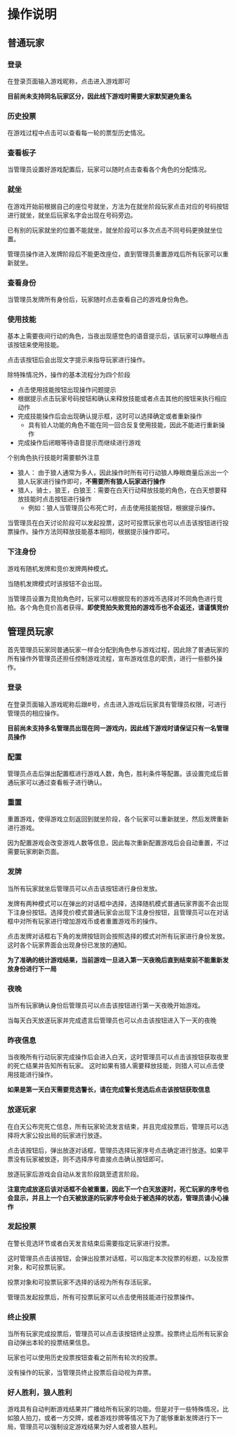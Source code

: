 # 操作说明

## 普通玩家

### 登录

在登录页面输入游戏昵称，点击进入游戏即可

**目前尚未支持同名玩家区分，因此线下游戏时需要大家默契避免重名**

### 历史投票

在游戏过程中点击可以查看每一轮的票型历史情况。

### 查看板子

当管理员设置好游戏配置后，玩家可以随时点击查看各个角色的分配情况。

### 就坐

在游戏开始前根据自己的座位号就坐，方法为在就坐阶段玩家点击对应的号码按钮进行就坐，就坐后玩家名字会出现在号码旁边。

已有别的玩家就坐的位置不能就坐，就坐阶段可以多次点击不同号码更换就坐位置。

管理员操作进入发牌阶段后不能更改座位，直到管理员重置游戏后所有玩家可以重新就坐。

### 查看身份

当管理员发牌所有身份后，玩家随时点击查看自己的游戏身份角色。

### 使用技能

基本上需要夜间行动的角色，当夜出现感觉色的语音提示后，该玩家可以睁眼点击该按钮来使用技能。

点击该按钮后会出现文字提示来指导玩家进行操作。

除特殊情况外，操作的基本流程分为四个阶段

- 点击使用技能按钮出现操作问题提示
- 根据提示点击玩家号码按钮和确认来释放技能或者点击其他的按钮来执行相应动作
- 完成技能操作后会出现确认提示框，这时可以选择确定或者重新操作
	- 具有验人功能的角色不能在同一回合反复使用技能，因此不能进行重新操作
- 完成操作后闭眼等待语音提示而继续进行游戏

个别角色执行技能时需要额外注意

- 狼人： 由于狼人通常为多人，因此操作时所有可行动狼人睁眼商量后派出一个狼人玩家进行操作即可，**不需要所有狼人玩家进行操作**
- 猎人，骑士，狼王，白狼王：需要在白天行动释放技能的角色，在白天想要释放技能时点击按钮进行操作
	- 例如：狼人当管理员公布死亡时，点击使用技能按钮，根据提示操作。

当管理员在白天讨论阶段可以发起投票，这时可投票玩家也可以点击该按钮进行投票操作。操作方法同释放技能基本相同，根据提示操作即可。

### 下注身份

游戏有随机发牌和竞价发牌两种模式。

当随机发牌模式时该按钮不会出现。

当管理员设置为竞拍角色时，玩家可以根据现有的游戏币选择对不同角色进行竞拍。各个角色竞价高者获得。**即使竞拍失败竞拍的游戏币也不会返还，请谨慎竞价**

## 管理员玩家

首先管理员玩家同普通玩家一样会分配到角色参与游戏过程，因此除了普通玩家的所有操作外管理员还担任控制游戏流程，宣布游戏信息的职责，进行一些额外操作。

### 登录

在登录页面输入游戏昵称后跟#号，点击进入游戏后玩家具有管理员权限，可进行管理员的相应操作。

**目前尚未支持多名管理员出现在同一游戏内，因此线下游戏时请保证只有一名管理员操作**

### 配置

管理员点击后弹出配置框进行游戏人数，角色，胜利条件等配置。该设置完成后普通玩家可以通过查看板子进行确认。

### 重置

重置游戏，使得游戏立刻返回到就坐阶段，各个玩家可以重新就坐，然后发牌重新进行游戏。

因为配置游戏会改变游戏人数等信息，因此每次重新配置游戏后会自动重置，不过需要玩家刷新页面。

### 发牌

当所有玩家就坐后管理员可以点击该按钮进行身份发放。

发牌有两种模式可以在弹出的对话框中选择，选择随机模式普通玩家界面不会出现下注身份按钮。选择竞价模式普通玩家会出现下注身份按钮，且管理员可以在对话框中对所有玩家进行增加游戏币或者重置游戏币的操作。

点击发牌对话框右下角的发牌按钮则会按照选择的模式对所有玩家进行身份发放。这时各个玩家界面会出现身份已发放的通知。

**为了准确的统计游戏结果，当前游戏一旦进入第一天夜晚后直到结束前不能重新发放身份进行下一局**

### 夜晚

当所有玩家确认身份后管理员可以点击该按钮进行第一天夜晚开始游戏。

当每天白天放逐玩家并完成遗言后管理员也可以点击该按钮进入下一天的夜晚

### 昨夜信息

当夜晚所有行动玩家完成操作后会进入白天，这时管理员可以点击该按钮获取夜里的死亡结果并告知所有玩家。
这时如果有猎人需要释放技能，则猎人可以点击使用技能进行操作。

**如果是第一天白天需要竞选警长，请在完成警长竞选后点击该按钮获取信息**

### 放逐玩家

在白天公布完死亡信息，所有玩家轮流发言结束，并且完成投票后，管理员可以选择将大家公投出局的玩家进行放逐。

点击该按钮后，弹出放逐对话框，管理员选择玩家序号点击确定进行放逐。如果平票没有玩家被放逐，则不选择序号直接点击确认按钮即可。

放逐玩家后游戏会自动从发言阶段跳至遗言阶段。

**注意完成放逐后该对话框不会被重置，因此下一个白天放逐时，死亡玩家的序号也会显示，并且上一个白天被放逐的玩家序号会处于被选择的状态，管理员请小心操作**

### 发起投票

在警长竞选环节或者白天发言结束后需要指定玩家进行投票。

这时管理员点击该按钮，会弹出投票对话框，可以指定本次投票的标题，以及投票对象，和可投票玩家。

投票对象和可投票玩家不选择的话视为所有存活玩家。

管理员发起投票后，所有可投票玩家可以点击使用技能进行投票操作。

### 终止投票

当所有玩家完成投票后，管理员可以点击该按钮终止投票。投票终止后所有玩家会自动弹出本轮的投票结果信息。

玩家也可以使用历史投票按钮查看之前所有轮次的投票。

没有操作的玩家，当管理员终止投票后自动视为弃票。

### 好人胜利，狼人胜利

游戏具有自动判断游戏结果并广播给所有玩家的功能。但是对于一些特殊情况，比如狼人拍刀，或者一方交牌，或者游戏抄牌等情况下为了能够重新发牌进行下一局，管理员可以强制设定游戏结果为好人或者狼人胜利。
